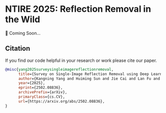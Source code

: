 # NTIRE 2025: Reflection Removal in the Wild
🚧 Coming Soon...


## Citation

If you find our code helpful in your research or work please cite our paper.

```bibtex
@misc{yang2025surveysingleimagereflectionremoval,
      title={Survey on Single-Image Reflection Removal using Deep Learning Techniques}, 
      author={Kangning Yang and Huiming Sun and Jie Cai and Lan Fu and Jiaming Ding and Jinlong Li and Chiu Man Ho and Zibo Meng},
      year={2025},
      eprint={2502.08836},
      archivePrefix={arXiv},
      primaryClass={cs.CV},
      url={https://arxiv.org/abs/2502.08836}, 
}
```
